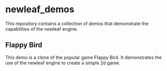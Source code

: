 # newleaf_demos

This repository contains a collection of demos that demonstrate the capabilities of the newleaf engine.

## Flappy Bird

This demo is a clone of the popular game Flappy Bird. It demonstrates the use of the newleaf engine to create a simple 2d game.
